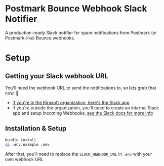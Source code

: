 # Postmark Bounce Webhook Slack Notifier

A production-ready Slack notifier for spam notifications from Postmark (or Postmark-like) Bounce webhooks.

# Setup

## Getting your Slack webhook URL

You'll need the webhook URL to send the notifications to, so lets grab that now. 💪

* [If you're in the Kirasoft organization, here's the Slack app](https://api.slack.com/apps/A04RUE88082/incoming-webhooks?)
* If you're outside the organization, you'll need to create an internal Slack app and setup Incoming Webhooks, [see the Slack docs for more info](https://api.slack.com/messaging/webhooks)

## Installation & Setup

```sh
bundle install
cp .env.example .env
```

After that, you'll need to replace the `SLACK_WEBHOOK_URL` in `.env` with your own webhook URL

